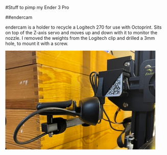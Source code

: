 #Stuff to pimp my Ender 3 Pro

##endercam

endercam is a holder to recycle a Logitech 270 for use with Octoprint. Sits on top of the Z-axis servo and moves up and down with it to monitor the nozzle. I removed the weights from the Logitech clip and drilled a 3mm hole, to mount it with a screw.

![endercam](endercam.jpg "endercam")
